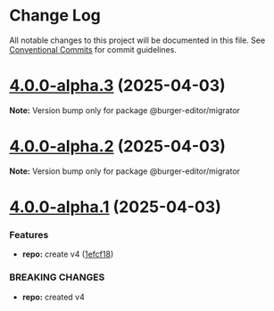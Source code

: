 # Change Log

All notable changes to this project will be documented in this file.
See [Conventional Commits](https://conventionalcommits.org) for commit guidelines.

# [4.0.0-alpha.3](https://github.com/d-zero-dev/BurgerEditor/compare/v4.0.0-alpha.2...v4.0.0-alpha.3) (2025-04-03)

**Note:** Version bump only for package @burger-editor/migrator

# [4.0.0-alpha.2](https://github.com/d-zero-dev/BurgerEditor/compare/v4.0.0-alpha.1...v4.0.0-alpha.2) (2025-04-03)

**Note:** Version bump only for package @burger-editor/migrator

# [4.0.0-alpha.1](https://github.com/d-zero-dev/BurgerEditor/compare/v0.10.0...v4.0.0-alpha.1) (2025-04-03)

### Features

- **repo:** create v4 ([1efcf18](https://github.com/d-zero-dev/BurgerEditor/commit/1efcf18e2f59567a87c5589ae057195c31dbc0e8))

### BREAKING CHANGES

- **repo:** created v4
